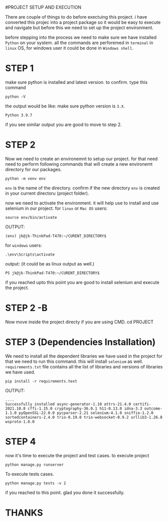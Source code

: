 #PROJECT SETUP AND EXECUTION


There are couple of things to do before exectuing this project.  i have converted this projec into a 
project package so it would be easy to execute and navigate but before this we need to set up the 
project environment.

before stepping into the process we need to make sure we have installed `Python` on your system. 
all the commands are perforemed in  `terminal` in `linux` OS, for windows user it could be done in `Windows shell`.


# STEP 1
make sure python is installed and latest version. to confirm. type this command
        
    python -V

the output would be like: make sure python version is `3.X`.
    
    Python 3.9.7

if you see similar output you are good to move to step 2.

# STEP 2
Now we need to create an environemnt to setup our project. for that need need to perform following commands that will create a new environemt directory for our packages. 

    python -m venv env

`env` is the name of the directory. confirm if the new  directory `env` is created in your current directoru (project folder). 


now we need to activate the environment. it will help use to install and use selenium in our project. 
for `linux` or `Mac OS` users:

    source env/bin/activate

OUTPUT:

    (env) jk@jk-ThinkPad-T470:~/CURENT_DIRECTORY$ 

for `windows`  users:

    .\env\Scripts\activate

output: (it could be as linux output as well.)

    PS jk@jk-ThinkPad-T470:~/CURENT_DIRECTORY$ 


if you reached upto this point you are good to install selenium and execute the project.
# STEP 2 -B
Now move inside the project directy if you are using CMD. 
    cd PROJECT

# STEP 3 (Dependencies Installation)
We need to install all the dependent libraries we have used in the project for that we need to run this command. this will install `selenium` as well. `requirements.txt` file contains all the list of libraries and versions of libraries we have used.


    pip install -r requirements.text


OUTPUT:

    .... 
    Successfully installed async-generator-1.10 attrs-21.4.0 certifi-2021.10.8 cffi-1.15.0 cryptography-36.0.1 h11-0.13.0 idna-3.3 outcome-1.1.0 pyOpenSSL-22.0.0 pycparser-2.21 selenium-4.1.0 sniffio-1.2.0 sortedcontainers-2.4.0 trio-0.19.0 trio-websocket-0.9.2 urllib3-1.26.8 wsproto-1.0.0


# STEP 4
now it's time to execute the project and test cases. to execute project


    python manage.py runserver

To execute tests cases.
   
    python manage.py tests -v 2



if you reached to this point. glad you done it successfully.

# THANKS